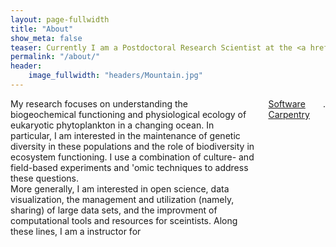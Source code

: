 ```yaml
---
layout: page-fullwidth
title: "About"
show_meta: false
teaser: Currently I am a Postdoctoral Research Scientist at the <a href="http://www.ldeo.columbia.edu/">Lamont Doherty Earth Observatory</a> of Columbia University in Dr. Sonya Dyhrman's labratory. I hold a PhD in Biological Oceanography from the Massachusetts Institute of Technology (<a href="http://www.mit.edu/">MIT</a>) & Woods Hole Oceanographic Institution (<a href="http://www.whoi.edu/">WHOI</a>) <a href="https://mit.whoi.edu/">Joint Program</a> .
permalink: "/about/"
header:
    image_fullwidth: "headers/Mountain.jpg"
---
```


<div class="row">
  <div class="medium-7 columns">
My research focuses on understanding the biogeochemical functioning and physiological ecology of eukaryotic phytoplankton in a changing ocean. In particular, I am interested in the maintenance of genetic diversity in these populations and the role of biodiversity in ecosystem functioning. I use a combination of culture- and field-based experiments and 'omic techniques to address these questions.<br>
More generally, I am interested in open science, data visualization, the management and utilization (namely, sharing) of large data sets, and the improvment of computational tools and resources for sceintists. Along these lines, I am a instructor for <a href="http://www.software-carpentry.org/">Software Carpentry</a>. 
    </div>
  <div class="medium-5 columns">
  
  <img src="https://github.com/halexand/halexand.github.io/blob/master/images/Profile1.jpg?raw=true" alt="">
    </div>
</div>




<script>
  (function(i,s,o,g,r,a,m){i['GoogleAnalyticsObject']=r;i[r]=i[r]||function(){
  (i[r].q=i[r].q||[]).push(arguments)},i[r].l=1*new Date();a=s.createElement(o),
  m=s.getElementsByTagName(o)[0];a.async=1;a.src=g;m.parentNode.insertBefore(a,m)
  })(window,document,'script','//www.google-analytics.com/analytics.js','ga');

  ga('create', 'UA-65421302-1', 'auto');
  ga('send', 'pageview');

</script>
